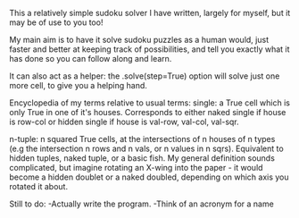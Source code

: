 This a relatively simple sudoku solver I have written, largely for myself, but it may be of use to you too!

My main aim is to have it solve sudoku puzzles as a human would, just faster and better at keeping track of possibilities, and tell you exactly what it has done so you can follow along and learn.

It can also act as a helper: the .solve(step=True) option will solve just one more cell, to give you a helping hand.

Encyclopedia of my terms relative to usual terms:
single: a True cell which is only True in one of it's houses. Corresponds to either naked single if house is row-col or hidden single if house is val-row, val-col, val-sqr.

n-tuple: n squared True cells, at the intersections of n houses of n types (e.g the intersection n rows and n vals, or n values in n sqrs). Equivalent to hidden tuples, naked tuple, or a basic fish. My general definition sounds complicated, but imagine rotating an X-wing into the paper - it would become a hidden doublet or a naked doubled, depending on which axis you rotated it about.

Still to do:
-Actually write the program.
-Think of an acronym for a name